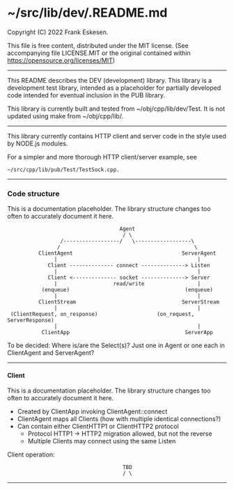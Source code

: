 <!-- -------------------------------------------------------------------------
//
//       Copyright (C) 2022 Frank Eskesen.
//
//       This file is free content, distributed under the MIT license.
//       (See accompanying file LICENSE.MIT or the original contained
//       within https://opensource.org/licenses/MIT)
//
//----------------------------------------------------------------------------
//
// Title-
//       ~/src/lib/dev/.README.md
//
// Purpose-
//       DEV library description
//
// Last change date-
//       2022/10/16
//
-------------------------------------------------------------------------- -->

# ~/src/lib/dev/.README.md

Copyright (C) 2022 Frank Eskesen.

This file is free content, distributed under the MIT license.
(See accompanying file LICENSE.MIT or the original contained
within https://opensource.org/licenses/MIT)

----

This README describes the DEV (development) library.
This library is a development test library, intended as a placeholder for
partially developed code intended for eventual inclusion in the PUB library.

This library is currently built and tested from ~/obj/cpp/lib/dev/Test. It is
not updated using make from  ~/obj/cpp/lib/.

----

This library currently contains HTTP client and server code in the style
used by NODE.js modules.

For a simpler and more thorough HTTP client/server example, see

    ~/src/cpp/lib/pub/Test/TestSock.cpp.

----

### Code structure

This is a documentation placeholder.
The library structure changes too often to accurately document it here.

<!-- -------------------------------- | ---------------------------------- -->

```
                                    Agent
                                     / \
                 /------------------/   \------------------\
                /                                           \
          ClientAgent                                   ServerAgent
               |                                             |
             Client -------------- connect --------------> Listen
               |                                             |
             Client <-------------- socket --------------> Server
               |                  read/write                 |
           (enqueue)                                     (enqueue)
               |                                             |
          ClientStream                                  ServerStream
               |                                             |
 (ClientRequest, on_response)                   (on_request, ServerResponse)
               |                                             |
           ClientApp                                     ServerApp
```

To be decided: Where is/are the Select(s)?
Just one in Agent or one each in ClientAgent and ServerAgent?

----

#### Client

This is a documentation placeholder.
The library structure changes too often to accurately document it here.

- Created by ClientApp invoking ClientAgent::connect
- ClientAgent maps all Clients (how with multiple identical connections?)
- Can contain either ClientHTTP1 or ClientHTTP2 protocol
  - Protocol HTTP1 -> HTTP2 migration allowed, but not the reverse
  - Multiple Clients may connect using the same Listen

Client operation:

```
                                     TBD
                                     / \

```

----
